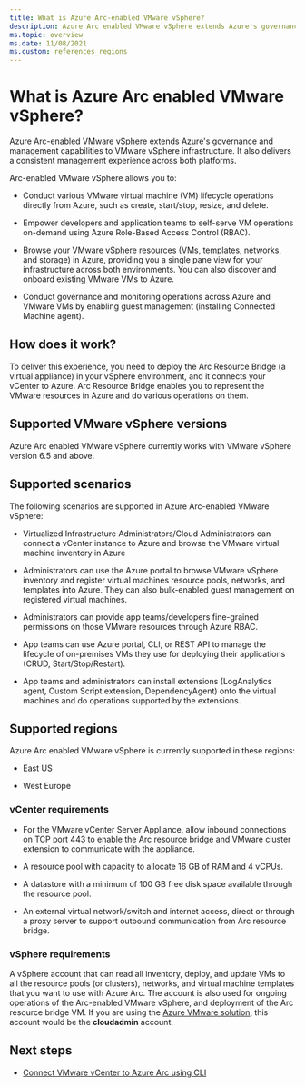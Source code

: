```yaml
---
title: What is Azure Arc-enabled VMware vSphere?
description: Azure Arc enabled VMware vSphere extends Azure's governance and management capabilities to VMware vSphere infrastructure and delivers a consistent management experience across both platforms. 
ms.topic: overview
ms.date: 11/08/2021
ms.custom: references_regions
---
```


# What is Azure Arc enabled VMware vSphere?

Azure Arc-enabled VMware vSphere extends Azure's governance and management capabilities to VMware vSphere infrastructure.  It also delivers a consistent management experience across both platforms. 

Arc-enabled VMware vSphere allows you to:

 - Conduct various VMware virtual machine (VM) lifecycle operations directly from Azure, such as create, start/stop, resize, and delete.

 - Empower developers and application teams to self-serve VM operations on-demand using Azure Role-Based Access Control (RBAC).

 - Browse your VMware vSphere resources (VMs, templates, networks, and storage) in Azure, providing you a single pane view for your infrastructure across both environments. You can also discover and onboard existing VMware VMs to Azure.

- Conduct governance and monitoring operations across Azure and VMware VMs by enabling guest management (installing Connected Machine agent).

## How does it work?

To deliver this experience, you need to deploy the Arc Resource Bridge (a virtual appliance) in your vSphere environment, and it connects your vCenter to Azure. Arc Resource Bridge enables you to represent the VMware resources in Azure and do various operations on them.

## Supported VMware vSphere versions

Azure Arc enabled VMware vSphere currently works with VMware vSphere version 6.5 and above.

## Supported scenarios

The following scenarios are supported in Azure Arc-enabled VMware vSphere:

- Virtualized Infrastructure Administrators/Cloud Administrators can connect a vCenter instance to Azure and browse the VMware virtual machine inventory in Azure

- Administrators can use the Azure portal to browse VMware vSphere inventory and register virtual machines resource pools, networks, and templates into Azure. They can also bulk-enabled guest management on registered virtual machines.

- Administrators can provide app teams/developers fine-grained permissions on those VMware resources through Azure RBAC.

- App teams can use Azure portal, CLI, or REST API to manage the lifecycle of on-premises VMs they use for deploying their applications (CRUD, Start/Stop/Restart).

- App teams and administrators can install extensions (LogAnalytics agent, Custom Script extension, DependencyAgent) onto the virtual machines and do operations supported by the extensions.

## Supported regions

Azure Arc enabled VMware vSphere is currently supported in these regions:

- East US

- West Europe

### vCenter requirements

- For the VMware vCenter Server Appliance, allow inbound connections on TCP port 443 to enable the Arc resource bridge and VMware cluster extension to communicate with the appliance.

- A resource pool with capacity to allocate 16 GB of RAM and 4 vCPUs.

- A datastore with a minimum of 100 GB free disk space available through the resource pool.

- An external virtual network/switch and internet access, direct or through a proxy server to support outbound communication from Arc resource bridge.

### vSphere requirements

A vSphere account that can read all inventory, deploy, and update VMs to all the resource pools (or clusters), networks, and virtual machine templates that you want to use with Azure Arc. The account is also used for ongoing operations of the Arc-enabled VMware vSphere, and deployment of the Arc resource bridge VM.
If you are using the [Azure VMware solution](../../azure-vmware/introduction.md), this account would be the **cloudadmin** account.

## Next steps

- [Connect VMware vCenter to Azure Arc using CLI](quick-start-connect-vcenter-to-arc-using-script.md)
